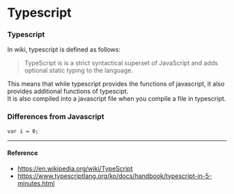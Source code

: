 # Typescript


### Typescript
In wiki, typescript is defined as follows:

>TypeScript is is a strict syntactical superset of JavaScript and adds optional static typing to the language.

This means that while typescript provides the functions of javascript, it also provides additional functions of typescipt.  
It is also compiled into a javascript file when you compile a file in typescript.

### Differences from Javascript
```
var i = 0;
```

***
<!-- #### Keywords
-  -->

#### Reference
- https://en.wikipedia.org/wiki/TypeScript
- https://www.typescriptlang.org/ko/docs/handbook/typescript-in-5-minutes.html